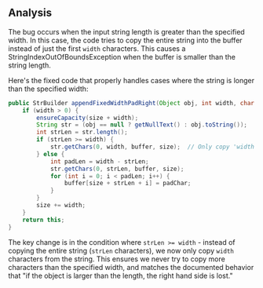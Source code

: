 ## Analysis
The bug occurs when the input string length is greater than the specified width. In this case, the code tries to copy the entire string into the buffer instead of just the first `width` characters. This causes a StringIndexOutOfBoundsException when the buffer is smaller than the string length.

Here's the fixed code that properly handles cases where the string is longer than the specified width:

```java
public StrBuilder appendFixedWidthPadRight(Object obj, int width, char padChar) {
    if (width > 0) {
        ensureCapacity(size + width);
        String str = (obj == null ? getNullText() : obj.toString());
        int strLen = str.length();
        if (strLen >= width) {
            str.getChars(0, width, buffer, size);  // Only copy 'width' characters
        } else {
            int padLen = width - strLen;
            str.getChars(0, strLen, buffer, size);
            for (int i = 0; i < padLen; i++) {
                buffer[size + strLen + i] = padChar;
            }
        }
        size += width;
    }
    return this;
}
```

The key change is in the condition where `strLen >= width` - instead of copying the entire string (`strLen` characters), we now only copy `width` characters from the string. This ensures we never try to copy more characters than the specified width, and matches the documented behavior that "if the object is larger than the length, the right hand side is lost."